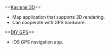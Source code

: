 ==[Kashmir 3D](http://www.kashmir3d.com/)==
* Map application that supports 3D rendering.
* Can cooperate with GPS hardware.

==[DIY GPS](http://diygps.net/)==
* iOS GPS navigation app.